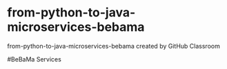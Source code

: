 # from-python-to-java-microservices-bebama
from-python-to-java-microservices-bebama created by GitHub Classroom

#BeBaMa Services
